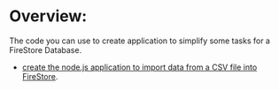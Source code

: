 # Overview:

The code you can use to create application to simplify some tasks for a FireStore Database.

- [create the node.js application to import data from a CSV file into FireStore](./import-csv-to-firestore/README.md).
